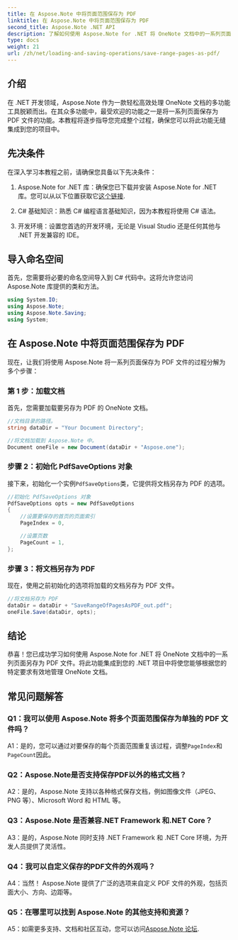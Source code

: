 ```yaml
---
title: 在 Aspose.Note 中将页面范围保存为 PDF
linktitle: 在 Aspose.Note 中将页面范围保存为 PDF
second_title: Aspose.Note .NET API
description: 了解如何使用 Aspose.Note for .NET 将 OneNote 文档中的一系列页面另存为 PDF 文件。包括分步教程。
type: docs
weight: 21
url: /zh/net/loading-and-saving-operations/save-range-pages-as-pdf/
---
```

## 介绍

在 .NET 开发领域，Aspose.Note 作为一款轻松高效处理 OneNote 文档的多功能工具脱颖而出。在其众多功能中，最受欢迎的功能之一是将一系列页面保存为 PDF 文件的功能。本教程将逐步指导您完成整个过程，确保您可以将此功能无缝集成到您的项目中。

## 先决条件

在深入学习本教程之前，请确保您具备以下先决条件：

1.  Aspose.Note for .NET 库：确保您已下载并安装 Aspose.Note for .NET 库。您可以从以下位置获取它[这个链接](https://releases.aspose.com/note/net/).
   
2. C# 基础知识：熟悉 C# 编程语言基础知识，因为本教程将使用 C# 语法。
   
3. 开发环境：设置您首选的开发环境，无论是 Visual Studio 还是任何其他与 .NET 开发兼容的 IDE。

## 导入命名空间

首先，您需要将必要的命名空间导入到 C# 代码中。这将允许您访问 Aspose.Note 库提供的类和方法。

```csharp
using System.IO;
using Aspose.Note;
using Aspose.Note.Saving;
using System;
```

## 在 Aspose.Note 中将页面范围保存为 PDF

现在，让我们将使用 Aspose.Note 将一系列页面保存为 PDF 文件的过程分解为多个步骤：

### 第 1 步：加载文档

首先，您需要加载要另存为 PDF 的 OneNote 文档。

```csharp
//文档目录的路径。
string dataDir = "Your Document Directory";

//将文档加载到 Aspose.Note 中。
Document oneFile = new Document(dataDir + "Aspose.one");
```

### 步骤 2：初始化 PdfSaveOptions 对象

接下来，初始化一个实例`PdfSaveOptions`类，它提供将文档另存为 PDF 的选项。

```csharp
//初始化 PdfSaveOptions 对象
PdfSaveOptions opts = new PdfSaveOptions
{
    //设置要保存的首页的页面索引
    PageIndex = 0,

    //设置页数
    PageCount = 1,
};
```

### 步骤 3：将文档另存为 PDF

现在，使用之前初始化的选项将加载的文档另存为 PDF 文件。

```csharp
//将文档另存为 PDF
dataDir = dataDir + "SaveRangeOfPagesAsPDF_out.pdf";
oneFile.Save(dataDir, opts);
```

## 结论

恭喜！您已成功学习如何使用 Aspose.Note for .NET 将 OneNote 文档中的一系列页面另存为 PDF 文件。将此功能集成到您的 .NET 项目中将使您能够根据您的特定要求有效地管理 OneNote 文档。

## 常见问题解答

### Q1：我可以使用 Aspose.Note 将多个页面范围保存为单独的 PDF 文件吗？

 A1：是的，您可以通过对要保存的每个页面范围重复该过程，调整`PageIndex`和`PageCount`因此。
   
### Q2：Aspose.Note是否支持保存PDF以外的格式文档？

A2：是的，Aspose.Note 支持以各种格式保存文档，例如图像文件（JPEG、PNG 等）、Microsoft Word 和 HTML 等。
   
### Q3：Aspose.Note 是否兼容.NET Framework 和.NET Core？

A3：是的，Aspose.Note 同时支持 .NET Framework 和 .NET Core 环境，为开发人员提供了灵活性。
   
### Q4：我可以自定义保存的PDF文件的外观吗？

A4：当然！ Aspose.Note 提供了广泛的选项来自定义 PDF 文件的外观，包括页面大小、方向、边距等。
   
### Q5：在哪里可以找到 Aspose.Note 的其他支持和资源？

 A5：如需更多支持、文档和社区互动，您可以访问[Aspose.Note 论坛](https://forum.aspose.com/c/note/28).